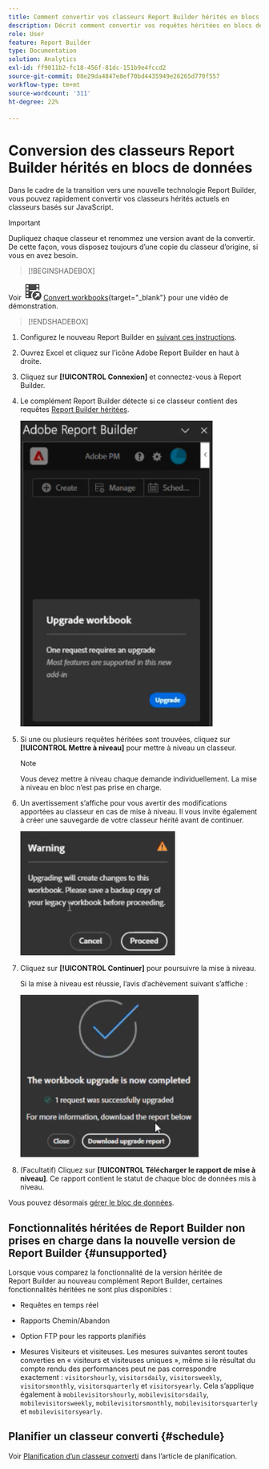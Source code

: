 ```yaml
---
title: Comment convertir vos classeurs Report Builder hérités en blocs de données
description: Décrit comment convertir vos requêtes héritées en blocs de données
role: User
feature: Report Builder
type: Documentation
solution: Analytics
exl-id: ff9011b2-fc18-456f-81dc-151b9e4fccd2
source-git-commit: 08e29da4847e8ef70bd4435949e26265d770f557
workflow-type: tm+mt
source-wordcount: '311'
ht-degree: 22%

---
```


# Conversion des classeurs Report Builder hérités en blocs de données

Dans le cadre de la transition vers une nouvelle technologie Report Builder, vous pouvez rapidement convertir vos classeurs hérités actuels en classeurs basés sur JavaScript.

>[!IMPORTANT]
>
>Dupliquez chaque classeur et renommez une version avant de la convertir. De cette façon, vous disposez toujours d’une copie du classeur d’origine, si vous en avez besoin.


>[!BEGINSHADEBOX]

Voir ![VideoCheckedOut](/help/assets/icons/VideoCheckedOut.svg) [Convert workbooks](https://video.tv.adobe.com/v/3434957?quality=12&learn=on){target="_blank"} pour une vidéo de démonstration.

>[!ENDSHADEBOX]



1. Configurez le nouveau Report Builder en [suivant ces instructions](/help/analyze/report-builder/report-builder-setup.md).

1. Ouvrez Excel et cliquez sur l’icône Adobe Report Builder en haut à droite.

1. Cliquez sur **[!UICONTROL Connexion]** et connectez-vous à Report Builder.

1. Le complément Report Builder détecte si ce classeur contient des requêtes [Report Builder héritées](/help/analyze/legacy-report-builder/home.md).

   ![invite de mise à niveau du classeur](assets/upgrade_workbook.png)

1. Si une ou plusieurs requêtes héritées sont trouvées, cliquez sur **[!UICONTROL Mettre à niveau]** pour mettre à niveau un classeur.

   >[!NOTE]
   >
   >Vous devez mettre à niveau chaque demande individuellement. La mise à niveau en bloc n’est pas prise en charge.


1. Un avertissement s’affiche pour vous avertir des modifications apportées au classeur en cas de mise à niveau. Il vous invite également à créer une sauvegarde de votre classeur hérité avant de continuer.

   ![ avertissement de mise à niveau ](assets/upgrade_warning.png)

1. Cliquez sur **[!UICONTROL Continuer]** pour poursuivre la mise à niveau.

   Si la mise à niveau est réussie, l’avis d’achèvement suivant s’affiche :

   ![mise à niveau terminée](assets/upgrade_complete.png)

1. (Facultatif) Cliquez sur **[!UICONTROL Télécharger le rapport de mise à niveau]**. Ce rapport contient le statut de chaque bloc de données mis à niveau.

Vous pouvez désormais [gérer le bloc de données](/help/analyze/report-builder/manage-reportbuilder.md).


## Fonctionnalités héritées de Report Builder non prises en charge dans la nouvelle version de Report Builder {#unsupported}

Lorsque vous comparez la fonctionnalité de la version héritée de Report Builder au nouveau complément Report Builder, certaines fonctionnalités héritées ne sont plus disponibles :

- Requêtes en temps réel

- Rapports Chemin/Abandon

- Option FTP pour les rapports planifiés

- Mesures Visiteurs et visiteuses. Les mesures suivantes seront toutes converties en « visiteurs et visiteuses uniques », même si le résultat du compte rendu des performances peut ne pas correspondre exactement : `visitorshourly`, `visitorsdaily`, `visitorsweekly`, `visitorsmonthly`, `visitorsquarterly` et `visitorsyearly`. Cela s’applique également à `mobilevisitorshourly`, `mobilevisitorsdaily`, `mobilevisitorsweekly`, `mobilevisitorsmonthly`, `mobilevisitorsquarterly` et `mobilevisitorsyearly`.

## Planifier un classeur converti {#schedule}

Voir [Planification d’un classeur converti](/help/analyze/report-builder/schedule-reportbuilder.md) dans l’article de planification.